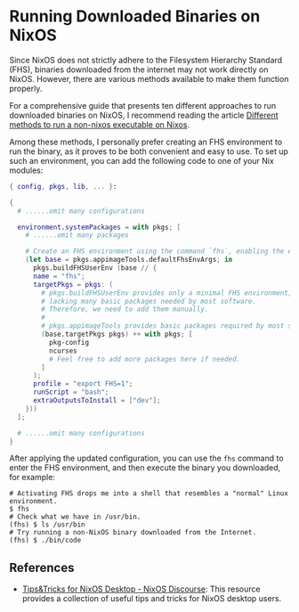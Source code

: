 # Running Downloaded Binaries on NixOS

Since NixOS does not strictly adhere to the Filesystem Hierarchy Standard (FHS), binaries downloaded from the internet may not work directly on NixOS. However, there are various methods available to make them function properly.

For a comprehensive guide that presents ten different approaches to run downloaded binaries on NixOS, I recommend reading the article [Different methods to run a non-nixos executable on Nixos](https://unix.stackexchange.com/questions/522822/different-methods-to-run-a-non-nixos-executable-on-nixos).

Among these methods, I personally prefer creating an FHS environment to run the binary, as it proves to be both convenient and easy to use. To set up such an environment, you can add the following code to one of your Nix modules:

```nix
{ config, pkgs, lib, ... }:

{
  # ......omit many configurations

  environment.systemPackages = with pkgs; [
    # ......omit many packages

    # Create an FHS environment using the command `fhs`, enabling the execution of non-NixOS packages in NixOS!
    (let base = pkgs.appimageTools.defaultFhsEnvArgs; in 
      pkgs.buildFHSUserEnv (base // {
      name = "fhs";
      targetPkgs = pkgs: (
        # pkgs.buildFHSUserEnv provides only a minimal FHS environment,
        # lacking many basic packages needed by most software.
        # Therefore, we need to add them manually.
        #
        # pkgs.appimageTools provides basic packages required by most software.
        (base.targetPkgs pkgs) ++ with pkgs; [
          pkg-config
          ncurses
          # Feel free to add more packages here if needed.
        ]
      );
      profile = "export FHS=1";
      runScript = "bash";
      extraOutputsToInstall = ["dev"];
    }))
  ];

  # ......omit many configurations
}
```

After applying the updated configuration, you can use the `fhs` command to enter the FHS environment, and then execute the binary you downloaded, for example:

```shell
# Activating FHS drops me into a shell that resembles a "normal" Linux environment.
$ fhs
# Check what we have in /usr/bin.
(fhs) $ ls /usr/bin
# Try running a non-NixOS binary downloaded from the Internet.
(fhs) $ ./bin/code
```

## References

- [Tips&Tricks for NixOS Desktop - NixOS Discourse][Tips&Tricks for NixOS Desktop - NixOS Discourse]: This resource provides a collection of useful tips and tricks for NixOS desktop users.

[Tips&Tricks for NixOS Desktop - NixOS Discourse]: https://discourse.nixos.org/t/tips-tricks-for-nixos-desktop/28488